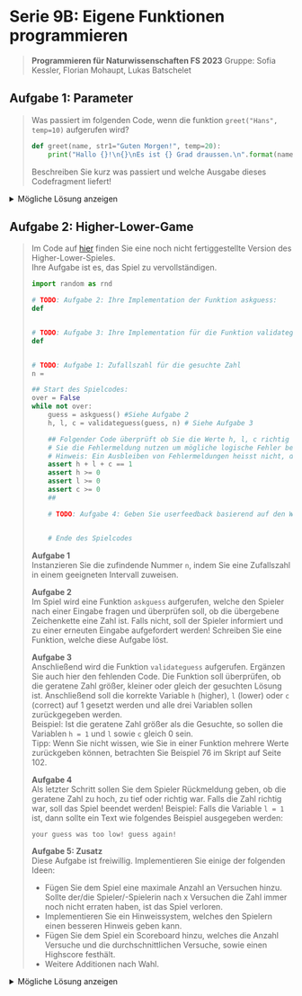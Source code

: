 # Serie 9B: Eigene Funktionen programmieren

> **Programmieren für Naturwissenschaften FS 2023**
> Gruppe: Sofia Kessler, Florian Mohaupt, Lukas Batschelet

## Aufgabe 1: Parameter

> Was passiert im folgenden Code, wenn die funktion `greet("Hans", temp=10)` aufgerufen wird?
>
> ```python	
> def greet(name, str1="Guten Morgen!", temp=20):
>     print("Hallo {}!\n{}\nEs ist {} Grad draussen.\n".format(name, str1, temp))
> ```
>
> Beschreiben Sie kurz was passiert und welche Ausgabe dieses Codefragment liefert!

<details>
    <summary>Mögliche Lösung anzeigen</summary>

Wenn die Funktion `greet("Hans", temp=10)` aufgerufen wird, passiert Folgendes:

1. Die Funktion `greet` wird mit dem Argument `name="Hans"` und dem Keyword-Argument `temp=10` aufgerufen.
2. Das Argument `str1` wird nicht explizit übergeben, also wird der Standardwert `"Guten Morgen!"` verwendet.
3. Der `print`-Befehl in der Funktion formatiert den String mit den übergebenen Argumenten und druckt ihn aus.

Die Ausgabe des Codefragments wäre:

```
Hallo Hans!
Guten Morgen!
Es ist 10 Grad draussen.
```

Die Platzhalter `{}` im String werden durch die übergebenen Argumente ersetzt: `name` wird durch "Hans" ersetzt, `str1` durch "Guten Morgen!" und `temp` durch 10.

</details>

## Aufgabe 2: Higher-Lower-Game

> Im Code auf [hier](PN_23FS_09B/S9A2_VORLAGE.py) finden Sie eine noch nicht fertiggestellte Version des Higher-Lower-Spieles.  
> Ihre Aufgabe ist es, das Spiel zu vervollständigen.  
>
> ```python
> import random as rnd
> 
> # TODO: Aufgabe 2: Ihre Implementation der Funktion askguess:
> def
> 
> 
> # TODO: Aufgabe 3: Ihre Implementation für die Funktion validateguess:
> def
> 
> 
> # TODO: Aufgabe 1: Zufallszahl für die gesuchte Zahl
> n =
> 
> ## Start des Spielcodes:
> over = False
> while not over:
>     guess = askguess() #Siehe Aufgabe 2
>     h, l, c = validateguess(guess, n) # Siehe Aufgabe 3
> 
>     ## Folgender Code überprüft ob Sie die Werte h, l, c richtig gesetzt haben. Sollte ein Fehler auftreten so können
>     # Sie die Fehlermeldung nutzen um mögliche logische Fehler bei Ihrer Implementation aus Aufgabe 3 zu überprüfen.
>     # Hinweis: Ein Ausbleiben von Fehlermeldungen heisst nicht, dass der Code wie gewünscht funktioniert.
>     assert h + l + c == 1
>     assert h >= 0
>     assert l >= 0
>     assert c >= 0
>     ##
> 
>     # TODO: Aufgabe 4: Geben Sie userfeedback basierend auf den Werten h, l, c:
> 
> 
>     # Ende des Spielcodes
> ```
>  
> **Aufgabe 1**  
> Instanzieren Sie die zufindende Nummer `n`, indem Sie eine Zufallszahl in einem geeigneten Intervall zuweisen.  
>   
> **Aufgabe 2**  
> Im Spiel wird eine Funktion `askguess` aufgerufen, welche den Spieler nach einer Eingabe fragen und überprüfen soll, ob die übergebene Zeichenkette eine Zahl ist. Falls nicht, soll der Spieler informiert und zu einer erneuten Eingabe aufgefordert werden! Schreiben Sie eine Funktion, welche diese Aufgabe löst.  
>   
> **Aufgabe 3**  
> Anschließend wird die Funktion `validateguess` aufgerufen. Ergänzen Sie auch hier den fehlenden Code. Die Funktion soll überprüfen, ob die geratene Zahl größer, kleiner oder gleich der gesuchten Lösung ist. Anschließend soll die korrekte Variable `h` (higher), `l` (lower) oder `c` (correct) auf 1 gesetzt werden und alle drei Variablen sollen zurückgegeben werden.  
> Beispiel: Ist die geratene Zahl größer als die Gesuchte, so sollen die Variablen `h = 1` und `l` sowie `c` gleich 0 sein.  
> Tipp: Wenn Sie nicht wissen, wie Sie in einer Funktion mehrere Werte zurückgeben können, betrachten Sie Beispiel 76 im Skript auf Seite 102.  
>   
> **Aufgabe 4**  
> Als letzter Schritt sollen Sie dem Spieler Rückmeldung geben, ob die geratene Zahl zu hoch, zu tief oder richtig war. Falls die Zahl richtig war, soll das Spiel beendet werden! Beispiel: Falls die Variable `l = 1` ist, dann sollte ein Text wie folgendes Beispiel ausgegeben werden:  
>
> ```
> your guess was too low! guess again!
> ```
>
> **Aufgabe 5: Zusatz**  
> Diese Aufgabe ist freiwillig. Implementieren Sie einige der folgenden Ideen:  
> - Fügen Sie dem Spiel eine maximale Anzahl an Versuchen hinzu. Sollte der/die Spieler/-Spielerin nach x Versuchen die Zahl immer noch nicht erraten haben, ist das Spiel verloren.  
> - Implementieren Sie ein Hinweissystem, welches den Spielern einen besseren Hinweis geben kann.  
> - Fügen Sie dem Spiel ein Scoreboard hinzu, welches die Anzahl Versuche und die durchschnittlichen Versuche, sowie einen Highscore festhält.  
> - Weitere Additionen nach Wahl.  


<details>
    <summary>Mögliche Lösung anzeigen</summary>

```python

import random as rnd

# Aufgabe 5: Funktion fragt nach dem Bereich für die Zufallszahl
def ask_range():
    start = input("Bitte gib den Anfang des Bereichs ein (Standard ist 1): ")
    end = input("Bitte gib das Ende des Bereichs ein (Standard ist 100): ")
    return int(start) if start.isnumeric() else 1, int(end) if end.isnumeric() else 100

# Aufgabe 2: Die Funktion fragt den Spieler nach einer Eingabe und überprüft, ob es eine Zahl ist.
def askguess():
    while True:
        guess = input("Bitte gib eine Zahl ein: ")
        if guess.isnumeric():
            return int(guess)
        else:
            print("Das war keine Zahl. Bitte versuche es erneut.")

# Aufgabe 3: Die Funktion überprüft, ob die geratene Zahl größer, kleiner oder gleich der gesuchten Zahl ist.
def validateguess(guess, n):
    h, l, c = 0, 0, 0
    if guess > n:
        h = 1
    elif guess < n:
        l = 1
    else:
        c = 1
    return h, l, c


print("Willkommen zum Zahlenraten!")
print("Du hast 10 Versuche, um die gesuchte Zahl zu erraten.")

# Aufgabe 5: Fragen nach dem Bereich für die Zufallszahl
start, end = ask_range()

# Aufgabe 1: Eine Zufallszahl zwischen start und end wird generiert.
n = rnd.randint(start, end)

# Zusatz Aufgabe: Maximale Anzahl an Versuchen
max_attempts = 10
attempts = 0

# Start des Spielcodes
over = False
while not over and attempts < max_attempts:
    # Aufgabe 2
    guess = askguess()
    attempts += 1
    # Aufgabe 3
    h, l, c = validateguess(guess, n)

    # Überprüfung der Werte h, l, c
    assert h + l + c == 1
    assert h >= 0
    assert l >= 0
    assert c >= 0

    # Aufgabe 4: User-Feedback basierend auf den Werten h, l, c
    if h:
        print("Deine Schätzung war zu hoch! Versuch es erneut.")
    elif l:
        print("Deine Schätzung war zu niedrig! Versuch es erneut.")
    else:
        print("Richtig geraten! Das Spiel ist beendet.")
        over = True

# Zusatz Aufgabe: Spiel verloren, falls maximale Anzahl an Versuchen erreicht ist
if not over:
    print(f"Das Spiel ist verloren. Die gesuchte Zahl war {n}.")

```

- [Vollständiger Quellcode](S9A2.py)

</details>

